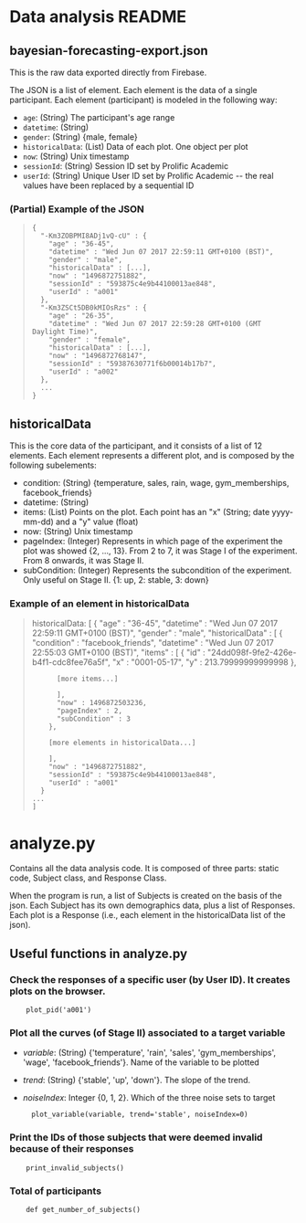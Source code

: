 # Data analysis README

## bayesian-forecasting-export.json

This is the raw data exported directly from Firebase.

The JSON is a list of element. Each element is the data of a single participant.
Each element (participant) is modeled in the following way:

- `age`: (String) The participant's age range
- `datetime`: (String)
- `gender`: (String) {male, female}
- `historicalData`: (List) Data of each plot. One object per plot
- `now`: (String) Unix timestamp
- `sessionId`: (String) Session ID set by Prolific Academic
- `userId`: (String) Unique User ID set by Prolific Academic -- the real values have been replaced by a sequential ID

### (Partial) Example of the JSON

<blockquote>

    {
      "-Km3ZOBPMI8ADj1vQ-cU" : {
        "age" : "36-45",
        "datetime" : "Wed Jun 07 2017 22:59:11 GMT+0100 (BST)",
        "gender" : "male",
        "historicalData" : [...],
        "now" : "1496872751882",
        "sessionId" : "593875c4e9b44100013ae848",
        "userId" : "a001"
      },
      "-Km3ZSCt5DB0kMIOsRzs" : {
        "age" : "26-35",
        "datetime" : "Wed Jun 07 2017 22:59:28 GMT+0100 (GMT Daylight Time)",
        "gender" : "female",
        "historicalData" : [...],
        "now" : "1496872768147",
        "sessionId" : "59387630771f6b00014b17b7",
        "userId" : "a002"
      },
      ...
    }

</blockquote>


## historicalData

This is the core data of the participant, and it consists of a list of 12 elements.
Each element represents a different plot, and is composed by the following subelements:

- condition: (String) {temperature, sales, rain, wage, gym_memberships, facebook_friends}
- datetime: (String)
- items: (List) Points on the plot. Each point has an "x" (String; date yyyy-mm-dd) and a "y" value (float)
- now: (String) Unix timestamp
- pageIndex: (Integer) Represents in which page of the experiment the plot was showed {2, ..., 13}. From 2 to 7, it was Stage I of the experiment. From 8 onwards, it was Stage II.
- subCondition: (Integer) Represents the subcondition of the experiment. Only useful on Stage II. {1: up, 2: stable, 3: down}

### Example of an element in historicalData

<blockquote>
    historicalData: [
      {
        "age" : "36-45",
        "datetime" : "Wed Jun 07 2017 22:59:11 GMT+0100 (BST)",
        "gender" : "male",
        "historicalData" : [ {
          "condition" : "facebook_friends",
          "datetime" : "Wed Jun 07 2017 22:55:03 GMT+0100 (BST)",
          "items" : [ {
            "id" : "24dd098f-9fe2-426e-b4f1-cdc8fee76a5f",
            "x" : "0001-05-17",
            "y" : 213.79999999999998
          },

          [more items...]

          ],
          "now" : 1496872503236,
          "pageIndex" : 2,
          "subCondition" : 3
        },

        [more elements in historicalData...]

        ],
        "now" : "1496872751882",
        "sessionId" : "593875c4e9b44100013ae848",
        "userId" : "a001"
      }
    ...
    ]

</blockquote>

# analyze.py

Contains all the data analysis code. It is composed of three parts: static code,
Subject class, and Response Class.

When the program is run, a list of Subjects is created on the basis of the json.
Each Subject has its own demographics data, plus a list of Responses. Each plot
is a Response (i.e., each element in the historicalData list of the json).

## Useful functions in analyze.py

### Check the responses of a specific user (by User ID). It creates plots on the browser.

        plot_pid('a001')

### Plot all the curves (of Stage II) associated to a target variable

- *variable*: (String) {'temperature', 'rain', 'sales', 'gym_memberships', 'wage', 'facebook_friends'}. Name of the variable to be plotted
- *trend*: (String) {'stable', 'up', 'down'}. The slope of the trend.
- *noiseIndex*: Integer {0, 1, 2}. Which of the three noise sets to target

        plot_variable(variable, trend='stable', noiseIndex=0)


### Print the IDs of those subjects that were deemed invalid because of their responses

        print_invalid_subjects()

### Total of participants

        def get_number_of_subjects()

